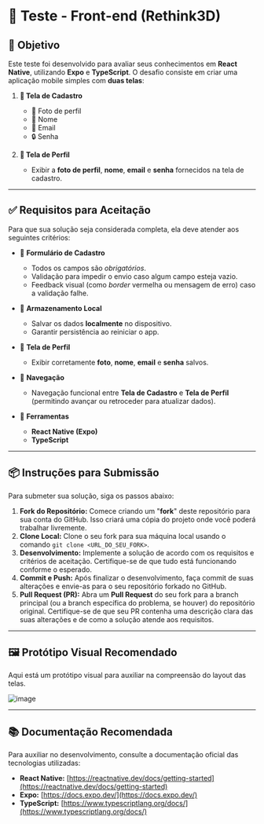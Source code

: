 # 🚀 Teste - Front-end (Rethink3D)

## 🎯 Objetivo

Este teste foi desenvolvido para avaliar seus conhecimentos em **React Native**, utilizando **Expo** e **TypeScript**. O desafio consiste em criar uma aplicação mobile simples com **duas telas**:

1.  **📝 Tela de Cadastro**
    -   📸 Foto de perfil
    -   🧑 Nome
    -   📧 Email
    -   🔒 Senha

2.  **👤 Tela de Perfil**
    -   Exibir a **foto de perfil**, **nome**, **email** e **senha** fornecidos na tela de cadastro.

---

## ✅ Requisitos para Aceitação

Para que sua solução seja considerada completa, ela deve atender aos seguintes critérios:

-   📝 **Formulário de Cadastro**
    -   Todos os campos são *obrigatórios*.
    -   Validação para impedir o envio caso algum campo esteja vazio.
    -   Feedback visual (como _border_ vermelha ou mensagem de erro) caso a validação falhe.

-   💾 **Armazenamento Local**
    -   Salvar os dados **localmente** no dispositivo.
    -   Garantir persistência ao reiniciar o app.

-   📱 **Tela de Perfil**
    -   Exibir corretamente **foto**, **nome**, **email** e **senha** salvos.

-   🔀 **Navegação**
    -   Navegação funcional entre **Tela de Cadastro** e **Tela de Perfil** (permitindo avançar ou retroceder para atualizar dados).

-   🔧 **Ferramentas**
    -   **React Native (Expo)**
    -   **TypeScript**

---

## 📦 Instruções para Submissão

Para submeter sua solução, siga os passos abaixo:

1.  **Fork do Repositório:** Comece criando um "**fork**" deste repositório para sua conta do GitHub. Isso criará uma cópia do projeto onde você poderá trabalhar livremente.
2.  **Clone Local:** Clone o seu fork para sua máquina local usando o comando `git clone <URL_DO_SEU_FORK>`.
3.  **Desenvolvimento:** Implemente a solução de acordo com os requisitos e critérios de aceitação. Certifique-se de que tudo está funcionando conforme o esperado.
4.  **Commit e Push:** Após finalizar o desenvolvimento, faça commit de suas alterações e envie-as para o seu repositório forkado no GitHub.
5.  **Pull Request (PR):** Abra um **Pull Request** do seu fork para a branch principal (ou a branch específica do problema, se houver) do repositório original. Certifique-se de que seu PR contenha uma descrição clara das suas alterações e de como a solução atende aos requisitos.

---

## 🖼️ Protótipo Visual Recomendado

Aqui está um protótipo visual para auxiliar na compreensão do layout das telas.

![image](https://github.com/user-attachments/assets/1bf13dd9-02c8-42f2-850d-ac54b476a750)

---

## 📚 Documentação Recomendada

Para auxiliar no desenvolvimento, consulte a documentação oficial das tecnologias utilizadas:

* **React Native:** [https://reactnative.dev/docs/getting-started](https://reactnative.dev/docs/getting-started)
* **Expo:** [https://docs.expo.dev/](https://docs.expo.dev/)
* **TypeScript:** [https://www.typescriptlang.org/docs/](https://www.typescriptlang.org/docs/)
